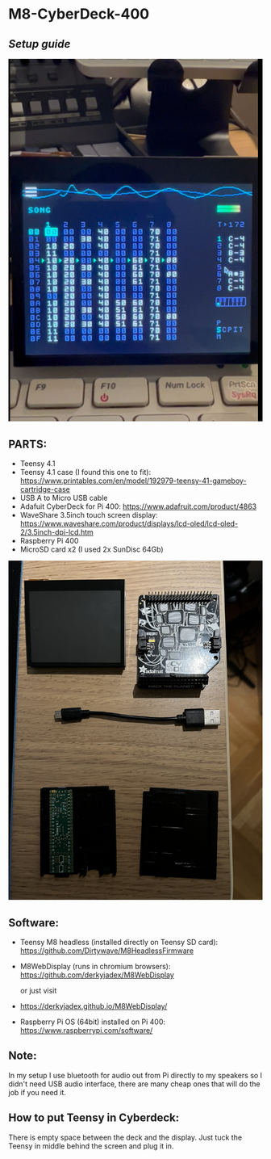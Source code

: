 # M8-CyberDeck-400

## _Setup guide_

![screen](screen.png)

## PARTS:
- Teensy 4.1 
- Teensy 4.1 case (I found this one to fit):
https://www.printables.com/en/model/192979-teensy-41-gameboy-cartridge-case 
- USB A to Micro USB cable
- Adafuit CyberDeck for Pi 400: https://www.adafruit.com/product/4863
- WaveShare 3.5inch touch screen display: https://www.waveshare.com/product/displays/lcd-oled/lcd-oled-2/3.5inch-dpi-lcd.htm
- Raspberry Pi 400
- MicroSD card x2 (I used 2x SunDisc 64Gb)

![parts](parts.jpg)

## Software:
- Teensy M8 headless (installed directly on Teensy SD card):
https://github.com/Dirtywave/M8HeadlessFirmware

- M8WebDisplay (runs in chromium browsers):
https://github.com/derkyjadex/M8WebDisplay

    or just visit

- https://derkyjadex.github.io/M8WebDisplay/

- Raspberry Pi OS (64bit) installed on Pi 400:
https://www.raspberrypi.com/software/

## Note:
In my setup I use bluetooth for audio out from Pi directly to my speakers so I didn't need USB audio interface, there are many cheap ones that will do the job if you need it.

## How to put Teensy in Cyberdeck:

There is empty space between the deck and the display. Just tuck the Teensy in middle behind the screen and plug it in.
